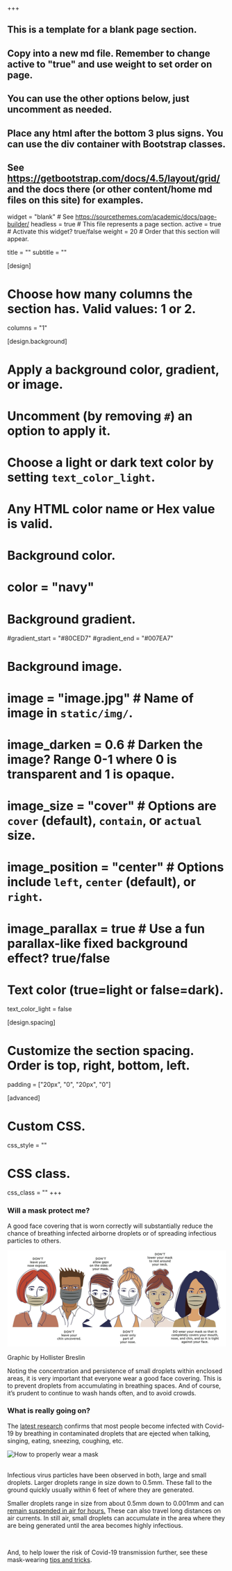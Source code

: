 +++

## This is a template for a blank page section.
## Copy into a new md file. Remember to change active to "true" and use weight to set order on page.
## You can use the other options below, just uncomment as needed.
## Place any html after the bottom 3 plus signs. You can use the div container with Bootstrap classes.
## See https://getbootstrap.com/docs/4.5/layout/grid/ and the docs there (or other content/home md files on this site) for examples.

widget = "blank"  # See https://sourcethemes.com/academic/docs/page-builder/
headless = true  # This file represents a page section.
active = true  # Activate this widget? true/false
weight = 20  # Order that this section will appear.

title = ""
subtitle = ""

[design]
  # Choose how many columns the section has. Valid values: 1 or 2.
  columns = "1"

[design.background]
  # Apply a background color, gradient, or image.
  #   Uncomment (by removing `#`) an option to apply it.
  #   Choose a light or dark text color by setting `text_color_light`.
  #   Any HTML color name or Hex value is valid.

  # Background color.
  # color = "navy"
  
  # Background gradient.
  #gradient_start = "#80CED7"
  #gradient_end = "#007EA7"
  
  # Background image.
  # image = "image.jpg"  # Name of image in `static/img/`.
  # image_darken = 0.6  # Darken the image? Range 0-1 where 0 is transparent and 1 is opaque.
  # image_size = "cover"  #  Options are `cover` (default), `contain`, or `actual` size.
  # image_position = "center"  # Options include `left`, `center` (default), or `right`.
  # image_parallax = true  # Use a fun parallax-like fixed background effect? true/false
  
  # Text color (true=light or false=dark).
  text_color_light = false

[design.spacing]
  # Customize the section spacing. Order is top, right, bottom, left.
  padding = ["20px", "0", "20px", "0"]

[advanced]
 # Custom CSS. 
 css_style = ""
 
 # CSS class.
 css_class = ""
+++

<div class="container-fluid">
  <div class="row align-items-center mt-4">
    <div class="col-xs-12 col-sm-12 col-md-4 col-lg-4 col-xl-4">
      <h3>Will a mask protect me?</h3>
      <p class="text-left">A good face covering that is worn correctly will substantially reduce the chance of breathing infected airborne droplets or of spreading infectious particles to others.</p>
    </div>
    <div class="col-xs-12 col-sm-12 col-md-8 col-lg-8 col-xl-8">
      <img class="img-fluid" src="https://github.com/dickansj/MasterYourPPE/blob/master/assets/images/home/maskhow.jpg?raw=true" alt="How to properly wear a mask">
      <p class="text-muted small">Graphic by Hollister Breslin</p>
    </div>
  </div> 
  <div class="row mt-4">
    <div class="col-xs-12 col-sm-12 col-md-12 col-lg-12 col-xl-12">
      <p class="text-left">Noting the concentration and persistence of small droplets within enclosed areas, it is very important that everyone wear a good face covering. This is to prevent droplets from accumulating in breathing spaces. And of course, it’s prudent to continue to wash hands often, and to avoid crowds.</p>
    </div>
  </div> 
  
  <div class="row mt-4">
  <div class="col-xs-12 col-sm-12 col-md-4 col-lg-4 col-xl-4">
      <h3>What is really going on?</h3>
      <p class="text-left">The <a href="https://www.nytimes.com/2020/08/11/health/coronavirus-aerosols-indoors.html" target="_blank">latest research</a> confirms that most people become infected with Covid-19 by breathing in contaminated droplets that are ejected when talking, singing, eating, sneezing, coughing, etc.</p>
    </div>
    <div class="col-xs-12 col-sm-12 col-md-8 col-lg-8 col-xl-8">
      <img class="img-fluid" src="https://i.imgur.com/ZxVItVB.png" alt="How to properly wear a mask">
    </div>
    
  <div class="row">
    <div class="col-xs-12 col-sm-12 col-md-12 col-lg-12 col-xl-12">
      <br>
      <p class="text-left">Infectious virus particles have been observed in both, large and small droplets. Larger droplets range in size down to 0.5mm. These fall to the ground quickly usually within 6 feet of where they are generated.</p>
    </div>
  </div> 
  <div class="row">
    <div class="col-xs-12 col-sm-12 col-md-12 col-lg-12 col-xl-12">
      <p class="text-left">Smaller droplets range in size from about 0.5mm down to 0.001mm and can <a href="https://economictimes.indiatimes.com/news/science/coronavirus-can-travel-up-to-8-metres-from-exhalation-linger-in-air-for-hours-mit-scientist-says/articleshow/74928356.cms?from=mdr" target="_blank">remain suspended in air for hours.</a> These can also travel long distances on air currents.  In still air, small droplets can accumulate in the area where they are being generated until the area becomes highly infectious.</p>
      <br>
      <p class="text-left">And, to help lower the risk of Covid-19 transmission further, see these mask-wearing <a href="https://www.masteryourppe.com/tips">tips and tricks</a>.</p>
    </div>
  </div> 

</div>
